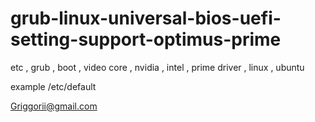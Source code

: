 # grub-linux-universal-bios-uefi-setting-support-optimus-prime
etc , grub , boot , video core , nvidia , intel , prime driver , linux , ubuntu

example /etc/default

Griggorii@gmail.com
